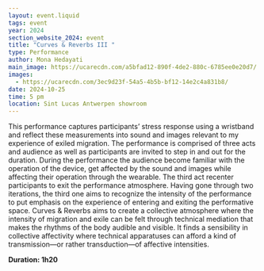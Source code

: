 ```yaml
---
layout: event.liquid
tags: event
year: 2024
section_website_2024: event
title: "Curves & Reverbs III "
type: Performance
author: Mona Hedayati
main_image: https://ucarecdn.com/a5bfad12-890f-4de2-880c-6785ee0e20d7/
images:
  - https://ucarecdn.com/3ec9d23f-54a5-4b5b-bf12-14e2c4a831b8/
date: 2024-10-25
time: 5 pm
location: Sint Lucas Antwerpen showroom
---
```

This performance captures participants’ stress response using a wristband and reflect these measurements into sound and images relevant to my experience of exiled migration. The performance is comprised of three acts and audience as well as participants are invited to step in and out for the duration. During the performance the audience become familiar with the operation of the device, get affected by the sound and images while affecting their operation through the wearable. The third act recenter participants to exit the performance atmosphere. Having gone through two iterations, the third one aims to recognize the intensity of the performance to put emphasis on the experience of entering and exiting the performative space. Curves & Reverbs aims to create a collective atmosphere where the intensity of migration and exile can be felt through technical mediation that makes the rhythms of the body audible and visible. It finds a sensibility in collective affectivity where technical apparatuses can afford a kind of transmission—or rather transduction—of affective intensities.

**Duration: 1h20**
